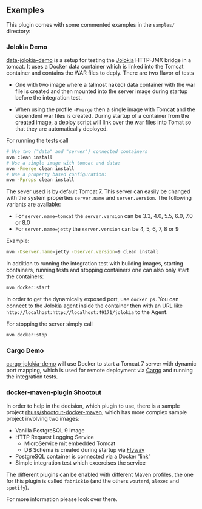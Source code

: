 ## Examples

This plugin comes with some commented examples in the `samples/` directory:

### Jolokia Demo

[data-jolokia-demo](https://github.com/fabric8io/docker-maven-plugin/tree/master/samples/data-jolokia-demo)
is a setup for testing the [Jolokia](http://www.jolokia.org) HTTP-JMX
bridge in a tomcat. It uses a Docker data container which is linked
into the Tomcat container and contains the WAR files to deply. There
are two flavor of tests

* One with two image where a (almost naked) data container with the
  war file is created and then mounted into the server image during
  startup before the integration test.

* When using the profile `-Pmerge` then a single image with Tomcat and
  the dependent war files is created. During startup of a container
  from the created image, a deploy script will link over the war files
  into Tomat so that they are automatically deployed.
  
For running the tests call

```bash
# Use two ("data" and "server") connected containers
mvn clean install
# Use a single image with tomcat and data:
mvn -Pmerge clean install
# Use a property based configuration:
mvn -Pprops clean install
```

The sever used is by default Tomcat 7. This server can easily be
changed with the system properties `server.name` and
`server.version`. The following variants are available:

* For `server.name=tomcat` the `server.version` can be 3.3, 4.0, 5.5, 6.0, 7.0
  or 8.0
* For `server.name=jetty` the `server.version` can be 4, 5, 6, 7, 8 or 9

Example:

```bash
mvn -Dserver.name=jetty -Dserver.version=9 clean install
```

In addition to running the integration test with building images, starting containers, 
running tests and stopping containers one can also only start the containers:

```bash
mvn docker:start
```

In order to get the dynamically exposed port, use `docker ps`. You can connect to the 
Jolokia agent inside the container then with an URL like `http://localhost:http://localhost:49171/jolokia` to 
the Agent.

For stopping the server simply call

```bash
mvn docker:stop
```

### Cargo Demo

[cargo-jolokia-demo](https://github.com/fabric8io/docker-maven-plugin/tree/master/samples/cargo-jolokia-demo)
will use Docker to start a Tomcat 7 server with dynamic port mapping,
which is used for remote deployment via
[Cargo](http://cargo.codehaus.org/Maven2+plugin) and running the
integration tests.

### docker-maven-plugin Shootout

In order to help in the decision, which plugin to use, there is a
sample project
[rhuss/shootout-docker-maven](https://github.com/rhuss/shootout-docker-maven),
which has more complex sample project involving two images:

* Vanilla PostgreSQL 9 Image
* HTTP Request Logging Service
  - MicroService mit embedded Tomcat
  - DB Schema is created during startup via [Flyway](http://flywaydb.org/)
* PostgreSQL container is connected via a Docker 'link'
* Simple integration test which excercises the service

The different plugins can be enabled with different Maven profiles,
the one for this plugin is called `fabric8io` (and the others `wouterd`,
`alexec` and `spotify`).

For more information please look over there.
